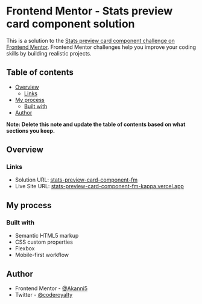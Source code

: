 # Frontend Mentor - Stats preview card component solution

This is a solution to the [Stats preview card component challenge on Frontend Mentor](https://www.frontendmentor.io/challenges/stats-preview-card-component-8JqbgoU62). Frontend Mentor challenges help you improve your coding skills by building realistic projects.

## Table of contents

- [Overview](#overview)
  - [Links](#links)
- [My process](#my-process)
  - [Built with](#built-with)
- [Author](#author)

**Note: Delete this note and update the table of contents based on what sections you keep.**

## Overview

### Links

- Solution URL: [stats-preview-card-component-fm](https://github.com/Akanni5/stats-preview-card-component-fm)
- Live Site URL: [stats-preview-card-component-fm-kappa.vercel.app](https://stats-preview-card-component-fm-kappa.vercel.app/)

## My process

### Built with

- Semantic HTML5 markup
- CSS custom properties
- Flexbox
- Mobile-first workflow

## Author

- Frontend Mentor - [@Akanni5](https://www.frontendmentor.io/profile/akanni5)
- Twitter - [@coderoyalty](https://www.twitter.com/coderoyalty)
